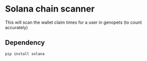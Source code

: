 # Solana chain scanner

This will scan the wallet claim times for a user in genopets (to count accurately)

## Dependency

```
pip install solana
```
